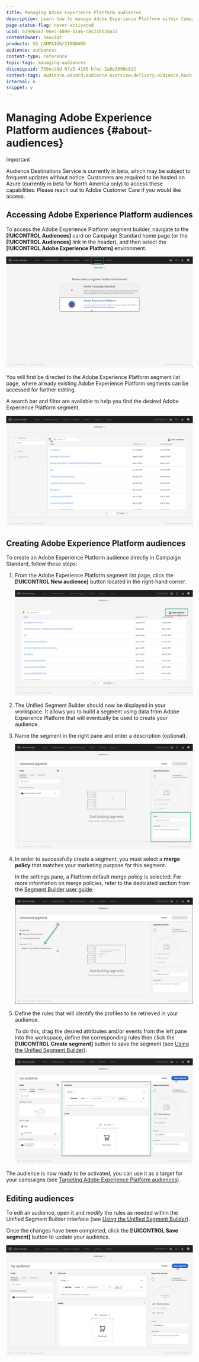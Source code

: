 ```yaml
---
title: Managing Adobe Experience Platform audiences
description: Learn how to manage Adobe Experience Platform within Campaign Standard.
page-status-flag: never-activated
uuid: b3996642-96ec-489e-b146-c8c2cb52aa32
contentOwner: sauviat
products: SG_CAMPAIGN/STANDARD
audience: audiences
content-type: reference
topic-tags: managing-audiences
discoiquuid: 750ecd8d-67a5-4180-bfec-2a8e3098c812
context-tags: audience,wizard;audience,overview;delivery,audience,back
internal: n
snippet: y
---
```


# Managing Adobe Experience Platform audiences {#about-audiences}

>[!IMPORTANT]
>
>Audience Destinations Service is currently in beta, which may be subject to frequent updates without notice. Customers are required to be hosted on Azure (currently in beta for North America only) to access these capabilities. Please reach out to Adobe Customer Care if you would like access.

## Accessing Adobe Experience Platform audiences

To access the Adobe Experience Platform segment builder, navigate to the **[!UICONTROL Audiences]** card on Campaign Standard home page (or the **[!UICONTROL Audiences]** link in the header), and then select the **[!UICONTROL Adobe Experience Platform]** environment.

![](assets/aep_audiences_access.png)

You will first be directed to the Adobe Experience Platform segment list page, where already existing Adobe Experience Platform segments can be accessed for further editing.

A search bar and filter are available to help you find the desired Adobe Experience Platform segment.

![](assets/aep_audiences_list.png)

## Creating Adobe Experience Platform audiences

To create an Adobe Experience Platform audience directly in Campaign Standard, follow these steps:

1. From the Adobe Experience Platform segment list page, click the **[!UICONTROL New audience]** button located in the right-hand corner.

    ![](assets/aep_audiences_creation_create.png)

1. The Unified Segment Builder should now be displayed in your workspace. It allows you to build a segment using data from Adobe Experience Platform that will eventually be used to create your audience.

1. Name the segment in the right pane and enter a description (optional).

    ![](assets/aep_audiences_creation_edit_name.png)

1. In order to successfully create a segment, you must select a **merge policy** that matches your marketing purpose for this segment.

    In the settings pane, a Platform default merge policy is selected. For more information on merge policies, refer to the dedicated section from the [Segment Builder user guide](https://docs.adobe.com/content/help/en/experience-platform/segmentation/ui/overview.html).

    ![](assets/aep_audiences_mergepolicy.png)

1. Define the rules that will identify the profiles to be retrieved in your audience.

    To do this, drag the desired attributes and/or events from the left pane into the workspace, define the corresponding rules then click the **[!UICONTROL Create segment]** button to save the segment (see [Using the Unified Segment Builder](../../audiences/using/aep-using-segment-builder.md)).

    ![](assets/aep_audiences_creation_query.png)

The audience is now ready to be activated, you can use it as a target for your campaigns (see [Targeting Adobe Experience Platform audiences](../../automating/using/aep-targeting-audiences.md)).

## Editing audiences

To edit an audience, open it and modify the rules as needed within the Unified Segment Builder interface (see [Using the Unified Segment Builder](../../audiences/using/aep-using-segment-builder.md)).

Once the changes have been completed, click the **[!UICONTROL Save segment]** button to update your audience.

![](assets/aep_audiences_editing.png)

